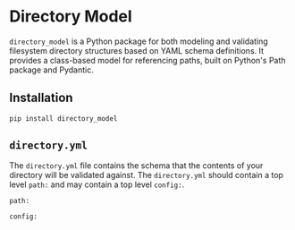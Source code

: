 # Directory Model
`directory_model` is a Python package for both modeling and validating filesystem directory structures based on YAML schema definitions. It provides a class-based model for referencing paths, built on Python's Path package and Pydantic.

## Installation

```bash
pip install directory_model
```

## `directory.yml`

The `directory.yml` file contains the schema that the contents of your directory will be validated against. The `directory.yml` should contain a top level `path:` and may contain a top level `config:`.

`path:`

`config:`

